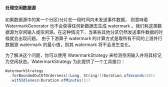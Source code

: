 #### 处理空闲数据源

如果数据源中的某一个分区/分片在一段时间内未发送事件数据，
则意味着 WatermarkGenerator 也不会获得任何新数据去生成 watermark
。我们称这类数据源为空闲输入或空闲源。在这种情况下，当某些其他分区仍然发送事件数据的时候就会出现问题。
由于下游算子 watermark 的计算方式是取所有不同的上游并行数据源 watermark 的最小值，则其 watermark 将不会发生变化。

为了解决这个问题，你可以使用 WatermarkStrategy 来检测空闲输入并将其标记为空闲状态。WatermarkStrategy 为此提供了一个工具接口：


```scala
WatermarkStrategy
  .forBoundedOutOfOrderness[(Long, String)](Duration.ofSeconds(20))
  .withIdleness(Duration.ofMinutes(1))
```



